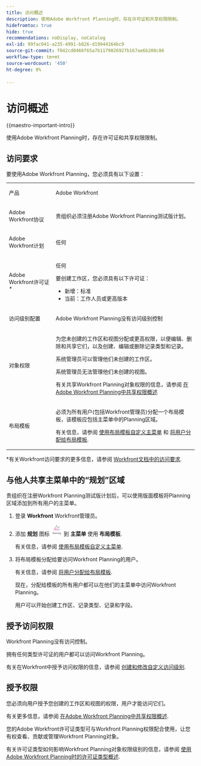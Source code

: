```yaml
---
title: 访问概述
description: 使用Adobe Workfront Planning时，存在许可证和共享权限限制。
hidefromtoc: true
hide: true
recommendations: noDisplay, noCatalog
exl-id: 99fac041-a235-4991-b826-d19944164bc9
source-git-commit: f042cd0466f65a7b1179026927b167ae6b208c86
workflow-type: tm+mt
source-wordcount: '450'
ht-degree: 0%

---
```


<!--update the metadata with real things when making this public; also update the description with something like this: Not all users in the organization have the same access and permissions to use Adobe Workfront Planning. This article describes the levels of access that users could have to Adobe Workfront Planning. -->
<!--update the title and the metadata title if Workfront Planning is NOT its own product - because the title is too generic for it being a Workfront capability-->

# 访问概述

{{maestro-important-intro}}

使用Adobe Workfront Planning时，存在许可证和共享权限限制。

## 访问要求

要使用Adobe Workfront Planning，您必须具有以下设置：

<table style="table-layout:auto">
 <col>
 </col>
 <col>
 </col>
 <tbody>
    <tr>
<tr>
<td>
   <p> 产品</p> </td>
   <td>
   <p> Adobe Workfront</p> </td>
  </tr>  
 <td role="rowheader"><p>Adobe Workfront协议</p></td>
   <td>
<p>贵组织必须注册Adobe Workfront Planning测试版计划。 </p>
   </td>
  </tr>
  <tr>
   <td role="rowheader"><p>Adobe Workfront计划</p></td>
   <td>
<p>任何</p>
   </td>
  </tr>
  <tr>
   <td role="rowheader"><p>Adobe Workfront许可证*</p></td>
   <td>
   <p>任何</p>
   <p>要创建工作区，您必须具有以下许可证：</p>
   <ul>
   <li>
   新增：标准
   </li>
   <li>
   当前：工作人员或更高版本
   </li>
   </ul>
  </td>
  </tr>
  <tr>
   <td role="rowheader"><p>访问级别配置</p></td>
   <td> <p>Adobe Workfront Planning没有访问级别控制</p>  
</td>
  </tr>
<tr>
   <td role="rowheader"><p>对象权限</p></td>
   <td>
   <p>为您未创建的工作区和视图分配或更高权限，以便编辑、删除和共享它们，以及创建、编辑或删除记录类型和记录。</p>
    <p>系统管理员可以管理他们未创建的工作区。 </p>
    <p>系统管理员无法管理他们未创建的视图。 </p>
   <p>有关共享Workfront Planning对象权限的信息，请参阅  
   <a href="../access/sharing-permissions-overview.md">在Adobe Workfront Planning中共享权限概述</a> 
  </td>
  </tr>
<tr>
   <td role="rowheader"><p>布局模板</p></td>
   <td> <p>必须为所有用户(包括Workfront管理员)分配一个布局模板，该模板应包括主菜单中的Planning区域。 </p> <p>有关信息，请参阅 <a href="../../administration-and-setup/customize-workfront/use-layout-templates/customize-main-menu.md">使用布局模板自定义主菜单</a> 和 <a href="../../administration-and-setup/customize-workfront/use-layout-templates/assign-users-to-layout-template.md">将用户分配给布局模板</a>. </p>  
</td>
  </tr>
 </tbody>
</table>

*有关Workfront访问要求的更多信息，请参阅 [Workfront文档中的访问要求](/help/quicksilver/administration-and-setup/add-users/access-levels-and-object-permissions/access-level-requirements-in-documentation.md).


## 与他人共享主菜单中的“规划”区域

<!--First, contact your account manager to obtain access to the current Workfront Planning closed beta program.-->

贵组织在注册Workfront Planning测试版计划后，可以使用版面模板将Planning区域添加到所有用户的主菜单。

1. 登录 **Workfront** Workfront管理员。

1. 添加 **规划** 图标 ![](assets/maestro-icon.png) 到 **主菜单** 使用 **布局模板**.

   有关信息，请参阅 [使用布局模板自定义主菜单](../../administration-and-setup/customize-workfront/use-layout-templates/customize-main-menu.md).

1. 将布局模板分配给要访问Workfront Planning的用户。

   有关信息，请参阅 [将用户分配给布局模板](../../administration-and-setup/customize-workfront/use-layout-templates/assign-users-to-layout-template.md).

   现在，分配给模板的所有用户都可以在他们的主菜单中访问Workfront Planning。

   用户可以开始创建工作区、记录类型、记录和字段。

## 授予访问权限

Workfront Planning没有访问控制。

拥有任何类型许可证的用户都可以访问Workfront Planning。

有关在Workfront中授予访问权限的信息，请参阅 [创建和修改自定义访问级别](/help/quicksilver/administration-and-setup/add-users/configure-and-grant-access/create-modify-access-levels.md).

## 授予权限

您必须向用户授予您创建的工作区和视图的权限，用户才能访问它们。

有关更多信息，请参阅 [在Adobe Workfront Planning中共享权限概述](/help/quicksilver/maestro/access/sharing-permissions-overview.md).

您的Adobe Workfront许可证类型可与Workfront Planning权限配合使用，让您有权查看、贡献或管理Workfront Planning对象。

有关许可证类型如何影响Workfront Planning对象权限级别的信息，请参阅 [使用Adobe Workfront Planning时的许可证类型概述](/help/quicksilver/maestro/access/license-type-overview.md).


